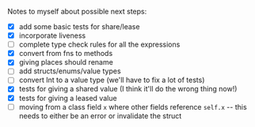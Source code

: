 Notes to myself about possible next steps:

- [x] add some basic tests for share/lease
- [x] incorporate liveness
- [ ] complete type check rules for all the expressions
- [x] convert from fns to methods
- [x] giving places should rename
- [ ] add structs/enums/value types
- [ ] convert Int to a value type (we'll have to fix a lot of tests)
- [x] tests for giving a shared value (I think it'll do the wrong thing now!)
- [x] tests for giving a leased value
- [ ] moving from a class field `x` where other fields reference `self.x` -- this needs to either be an error or invalidate the struct
